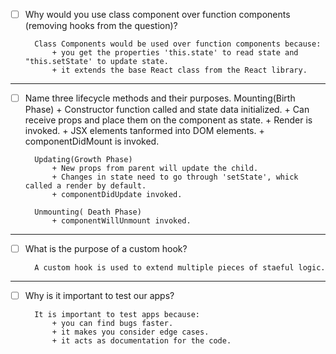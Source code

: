 - [ ] Why would you use class component over function components (removing hooks from the question)?

        Class Components would be used over function components because:
            + you get the properties 'this.state' to read state and "this.setState' to update state.
            + it extends the base React class from the React library.

-----------------------------------------------------------------------------------------------

- [ ] Name three lifecycle methods and their purposes.
        Mounting(Birth Phase)
            + Constructor function called and state data initialized.
            + Can receive props and place them on the component as state.
            + Render is invoked.
            + JSX elements tanformed into DOM elements.
            + componentDidMount is invoked.

        Updating(Growth Phase)
            + New props from parent will update the child.
            + Changes in state need to go through 'setState', whick called a render by default.
            + componentDidUpdate invoked.

        Unmounting( Death Phase)
            + componentWillUnmount invoked.

------------------------------------------------------------------------------------------------

- [ ] What is the purpose of a custom hook?
    
        A custom hook is used to extend multiple pieces of staeful logic.

------------------------------------------------------------------------------------------------

- [ ] Why is it important to test our apps?

        It is important to test apps because:
            + you can find bugs faster.
            + it makes you consider edge cases.
            + it acts as documentation for the code.